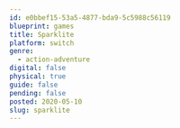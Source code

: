```yaml
---
id: e0bbef15-53a5-4877-bda9-5c5988c56119
blueprint: games
title: Sparklite
platform: switch
genre:
  - action-adventure
digital: false
physical: true
guide: false
pending: false
posted: 2020-05-10
slug: sparklite
---
```


